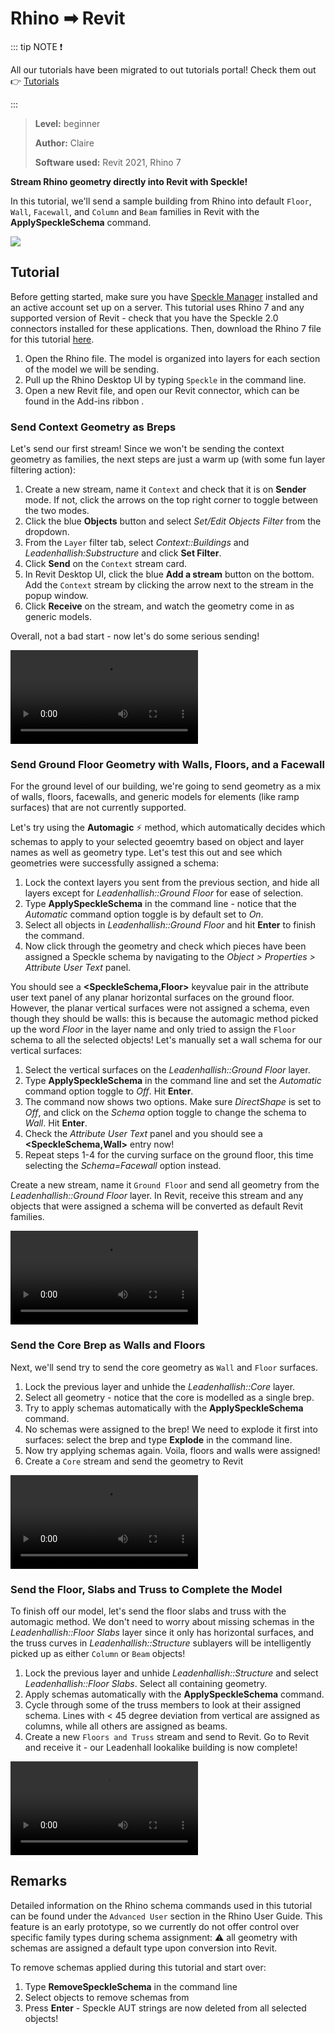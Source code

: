 # Rhino ➡ Revit

::: tip NOTE ❗️

All our tutorials have been migrated to out tutorials portal! 
Check them out 👉 [Tutorials](https://speckle.systems/tutorials/)

:::

>**Level:** beginner
>
>**Author:** Claire
>
>**Software used:** Revit 2021, Rhino 7

**Stream Rhino geometry directly into Revit with Speckle!**

In this tutorial, we'll send a sample building from Rhino into default `Floor`, `Wall`, `Facewall`, and `Column` and `Beam` families in Revit with the **ApplySpeckleSchema** command.

![](./img-interop/rhino-revit-intro.gif)

## Tutorial

Before getting started, make sure you have [Speckle Manager](./manager) installed and an active account set up on a server. This tutorial uses Rhino 7 and any supported version of Revit - check that you have the Speckle 2.0 connectors installed for these applications. Then, download the Rhino 7 file for this tutorial [here](https://drive.google.com/file/d/1FhMNXpmd3VR8OK_4riCvnAdMImXVmFAl/view?usp=sharing).

1.  Open the Rhino file. The model is organized into layers for each section of the model we will be sending.
2.  Pull up the Rhino Desktop UI by typing `Speckle` in the command line.
3.  Open a new Revit file, and open our Revit connector, which can be found in the Add-ins ribbon .

### Send Context Geometry as Breps

Let's send our first stream! Since we won't be sending the context geometry as families, the next steps are just a warm up (with some fun layer filtering action):

1. Create a new stream, name it `Context` and check that it is on **Sender** mode. If not, click the arrows on the top right corner to toggle between the two modes.
2. Click the blue **Objects** button and select _Set/Edit Objects Filter_ from the dropdown.
3. From the `Layer` filter tab, select _Context::Buildings_ and _Leadenhallish:Substructure_ and click **Set Filter**.
4. Click **Send** on the `Context` stream card.
5. In Revit Desktop UI, click the blue **Add a stream** button on the bottom. Add the `Context` stream by clicking the arrow next to the stream in the popup window.
6. Click **Receive** on the stream, and watch the geometry come in as generic models.

Overall, not a bad start - now let's do some serious sending!

![](https://user-images.githubusercontent.com/2679513/127766741-fbda5350-b0f0-400b-a698-cf2d9ccd8866.mp4)

### Send Ground Floor Geometry with Walls, Floors, and a Facewall

For the ground level of our building, we're going to send geometry as a mix of walls, floors, facewalls, and generic models for elements (like ramp surfaces) that are not currently supported.

Let's try using the **Automagic** ⚡ method, which automatically decides which schemas to apply to your selected geoemtry based on object and layer names as well as geometry type. Let's test this out and see which geometries were successfully assigned a schema:

1. Lock the context layers you sent from the previous section, and hide all layers except for _Leadenhallish::Ground Floor_ for ease of selection.
2. Type **ApplySpeckleSchema** in the command line - notice that the _Automatic_ command option toggle is by default set to _On_.
3. Select all objects in _Leadenhallish::Ground Floor_ and hit **Enter** to finish the command.
4. Now click through the geometry and check which pieces have been assigned a Speckle schema by navigating to the _Object > Properties > Attribute User Text_ panel.

You should see a **<SpeckleSchema,Floor>** keyvalue pair in the attribute user text panel of any planar horizontal surfaces on the ground floor. However, the planar vertical surfaces were not assigned a schema, even though they should be walls: this is because the automagic method picked up the word _Floor_ in the layer name and only tried to assign the `Floor` schema to all the selected objects! Let's manually set a wall schema for our vertical surfaces:

1. Select the vertical surfaces on the _Leadenhallish::Ground Floor_ layer.
2. Type **ApplySpeckleSchema** in the command line and set the _Automatic_ command option toggle to _Off_. Hit **Enter**.
3. The command now shows two options. Make sure _DirectShape_ is set to _Off_, and click on the _Schema_ option toggle to change the schema to _Wall_. Hit **Enter**.
4. Check the _Attribute User Text_ panel and you should see a **<SpeckleSchema,Wall>** entry now!
5. Repeat steps 1-4 for the curving surface on the ground floor, this time selecting the _Schema=Facewall_ option instead.

Create a new stream, name it `Ground Floor` and send all geometry from the _Leadenhallish::Ground Floor_ layer. In Revit, receive this stream and any objects that were assigned a schema will be converted as default Revit families.

![](https://user-images.githubusercontent.com/2679513/127766762-b5fd074e-eb30-417f-8456-dbb53e197f14.mp4)

### Send the Core Brep as Walls and Floors

Next, we'll send try to send the core geometry as `Wall` and `Floor` surfaces.

1. Lock the previous layer and unhide the _Leadenhallish::Core_ layer.
2. Select all geometry - notice that the core is modelled as a single brep.
3. Try to apply schemas automatically with the **ApplySpeckleSchema** command.
4. No schemas were assigned to the brep! We need to explode it first into surfaces: select the brep and type **Explode** in the command line.
5. Now try applying schemas again. Voila, floors and walls were assigned!
6. Create a `Core` stream and send the geometry to Revit

![](https://user-images.githubusercontent.com/2679513/127766776-70710229-9d4e-4ac5-b731-d5ec95908057.mp4)

### Send the Floor, Slabs and Truss to Complete the Model

To finish off our model, let's send the floor slabs and truss with the automagic method. We don't need to worry about missing schemas in the _Leadenhallish::Floor Slabs_ layer since it only has horizontal surfaces, and the truss curves in _Leadenhallish::Structure_ sublayers will be intelligently picked up as either `Column` or `Beam` objects!

1. Lock the previous layer and unhide _Leadenhallish::Structure_ and select _Leadenhallish::Floor Slabs_. Select all containing geometry.
2. Apply schemas automatically with the **ApplySpeckleSchema** command.
3. Cycle through some of the truss members to look at their assigned schema. Lines with < 45 degree deviation from vertical are assigned as columns, while all others are assigned as beams.
4. Create a new `Floors and Truss` stream and send to Revit. Go to Revit and receive it - our Leadenhall lookalike building is now complete!

![](https://user-images.githubusercontent.com/2679513/127766792-d6db9f93-9bc2-4e3f-b11f-92f17c2099b8.mp4)

## Remarks

Detailed information on the Rhino schema commands used in this tutorial can be found under the `Advanced User` section in the Rhino User Guide. This feature is an early prototype, so we currently do not offer control over specific family types during schema assignment: ⚠ all geometry with schemas are assigned a default type upon conversion into Revit.

To remove schemas applied during this tutorial and start over:

1. Type **RemoveSpeckleSchema** in the command line
2. Select objects to remove schemas from
3. Press **Enter** - Speckle AUT strings are now deleted from all selected objects!

